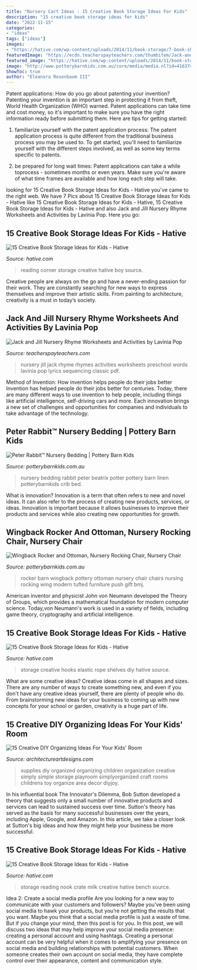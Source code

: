 ```yaml
---
title: "Nursery Cart Ideas : 15 Creative Book Storage Ideas For Kids"
description: "15 creative book storage ideas for kids"
date: "2022-11-15"
categories:
- "ideas"
tags: ["ideas"]
images:
- "https://hative.com/wp-content/uploads/2014/11/book-storage/7-book-shelves-with-hooks-and-elastic-rope.jpg"
featuredImage: "https://ecdn.teacherspayteachers.com/thumbitem/Jack-and-Jill-Nursery-Rhyme-Worksheets-and-Activities-5004947-1583956831/original-5004947-2.jpg"
featured_image: "https://hative.com/wp-content/uploads/2014/11/book-storage/12-book-nook-by-the-window.jpg"
image: "http://www.potterybarnkids.com.au/core/media/media.nl?id=41637417&amp;c=3572911&amp;h=ea5ec5b72626d457e9c6&amp;resizeid=7&amp;resizeh=1200&amp;resizew=1200"
ShowToc: true
author: "Eleanora Rosenbaum III"
---
```



Patent applications: How do you go about patenting your invention?
Patenting your invention is an important step in protecting it from theft, World Health Organization (WHO) warned. Patent applications can take time and cost money, so it's important to make sure you have the right information ready before submitting them. Here are tips for getting started:
1. familiarize yourself with the patent application process: The patent application process is quite different from the traditional business process you may be used to. To get started, you'll need to familiarize yourself with the different steps involved, as well as some key terms specific to patents.



2. be prepared for long wait times: Patent applications can take a while toprocess - sometimes months or even years. Make sure you're aware of what time frames are available and how long each step will take.



	

		
looking for 15 Creative Book Storage Ideas for Kids - Hative you've came to the right web. We have 7 Pics about 15 Creative Book Storage Ideas for Kids - Hative like 15 Creative Book Storage Ideas for Kids - Hative, 15 Creative Book Storage Ideas for Kids - Hative and also Jack and Jill Nursery Rhyme Worksheets and Activities by Lavinia Pop. Here you go:
		
    
## 15 Creative Book Storage Ideas For Kids - Hative

<img loading=lazy src="https://hative.com/wp-content/uploads/2014/11/book-storage/15-reading-corner-for-kids.jpg" onerror="this.onerror=null;this.src='https://tse1.mm.bing.net/th?id=OIP.x1aZ0odOBG_X3WT3w9ZY3AHaKK&amp;pid=15.1';" alt="15 Creative Book Storage Ideas for Kids - Hative">

_Source: hative.com_

>reading corner storage creative hative boy source. 

	

Creative people are always on the go and have a never-ending passion for their work. They are constantly searching for new ways to express themselves and improve their artistic skills. From painting to architecture, creativity is a must in today’s society.

    
## Jack And Jill Nursery Rhyme Worksheets And Activities By Lavinia Pop

<img loading=lazy src="https://ecdn.teacherspayteachers.com/thumbitem/Jack-and-Jill-Nursery-Rhyme-Worksheets-and-Activities-5004947-1583956831/original-5004947-2.jpg" onerror="this.onerror=null;this.src='https://tse2.mm.bing.net/th?id=OIP.tFmfF2oO29hCpqLPUqxdzQAAAA&amp;pid=15.1';" alt="Jack and Jill Nursery Rhyme Worksheets and Activities by Lavinia Pop">

_Source: teacherspayteachers.com_

>nursery jill jack rhyme rhymes activities worksheets preschool words lavinia pop lyrics sequencing classic pdf. 

	

Method of Invention: How invention helps people do their jobs better
Invention has helped people do their jobs better for centuries. Today, there are many different ways to use invention to help people, including things like artificial intelligence, self-driving cars and more. Each innovation brings a new set of challenges and opportunities for companies and individuals to take advantage of the technology.

    
## Peter Rabbit™ Nursery Bedding | Pottery Barn Kids

<img loading=lazy src="http://www.potterybarnkids.com.au/core/media/media.nl?id=15436468&amp;c=3572911&amp;h=9b0eba014dd2d2bd30be&amp;resizeid=7&amp;resizeh=1200&amp;resizew=1200" onerror="this.onerror=null;this.src='https://tse1.mm.bing.net/th?id=OIP.7Zlzj7V-D_LHcMfIW8DBJwHaGi&amp;pid=15.1';" alt="Peter Rabbit™ Nursery Bedding | Pottery Barn Kids">

_Source: potterybarnkids.com.au_

>nursery bedding rabbit peter beatrix potter pottery barn linen potterybarnkids crib bed. 

	

What is innovation?
Innovation is a term that often refers to new and novel ideas. It can also refer to the process of creating new products, services, or ideas. Innovation is important because it allows businesses to improve their products and services while also creating new opportunities for growth.

    
## Wingback Rocker And Ottoman, Nursery Rocking Chair, Nursery Chair

<img loading=lazy src="http://www.potterybarnkids.com.au/core/media/media.nl?id=41637417&amp;c=3572911&amp;h=ea5ec5b72626d457e9c6&amp;resizeid=7&amp;resizeh=1200&amp;resizew=1200" onerror="this.onerror=null;this.src='https://tse1.mm.bing.net/th?id=OIP.4edEbOuq5n-w_1dLgXeNIgHaGi&amp;pid=15.1';" alt="Wingback Rocker and Ottoman, Nursery Rocking Chair, Nursery Chair">

_Source: potterybarnkids.com.au_

>rocker barn wingback pottery ottoman nursery chair chairs nursing rocking wing modern tufted furniture push gift bmj. 

	

American inventor and physicist John von Neumann developed the Theory of Groups, which provides a mathematical foundation for modern computer science. Today,von Neumann's work is used in a variety of fields, including game theory, cryptography and artificial intelligence.

    
## 15 Creative Book Storage Ideas For Kids - Hative

<img loading=lazy src="https://hative.com/wp-content/uploads/2014/11/book-storage/7-book-shelves-with-hooks-and-elastic-rope.jpg" onerror="this.onerror=null;this.src='https://tse1.mm.bing.net/th?id=OIP.B0AXKWyBVmloq--FMa5ZigHaLH&amp;pid=15.1';" alt="15 Creative Book Storage Ideas for Kids - Hative">

_Source: hative.com_

>storage creative hooks elastic rope shelves diy hative source. 

	

What are some creative ideas?
Creative ideas come in all shapes and sizes. There are any number of ways to create something new, and even if you don't have any creative ideas yourself, there are plenty of people who do. From brainstorming new ideas for your business to coming up with new concepts for your school or garden, creativity is a huge part of life.

    
## 15 Creative DIY Organizing Ideas For Your Kids&#039; Room

<img loading=lazy src="https://www.architectureartdesigns.com/wp-content/uploads/2017/02/15-Creative-DIY-Organizing-Ideas-For-Your-Kids-Room-12.jpg" onerror="this.onerror=null;this.src='https://tse3.mm.bing.net/th?id=OIP.OFj9x13Io029FNs_lDXlGAHaLI&amp;pid=15.1';" alt="15 Creative DIY Organizing Ideas For Your Kids&#039; Room">

_Source: architectureartdesigns.com_

>supplies diy organized organizing children organization creative simply simple storage playroom simplyorganized craft rooms childrens toy organize area decor diyjoy. 

	

In his influential book The Innovator's Dilemma, Bob Sutton developed a theory that suggests only a small number of innovative products and services can lead to sustained success over time. Sutton's theory has served as the basis for many successful businesses over the years, including Apple, Google, and Amazon. In this article, we take a closer look at Sutton's big ideas and how they might help your business be more successful.

    
## 15 Creative Book Storage Ideas For Kids - Hative

<img loading=lazy src="https://hative.com/wp-content/uploads/2014/11/book-storage/12-book-nook-by-the-window.jpg" onerror="this.onerror=null;this.src='https://tse2.mm.bing.net/th?id=OIP.XwlvZingvdH4cgMHyyfFcgHaKX&amp;pid=15.1';" alt="15 Creative Book Storage Ideas for Kids - Hative">

_Source: hative.com_

>storage reading nook crate milk creative hative bench source. 

	

Idea 2: Create a social media profile
Are you looking for a new way to communicate with your customers and followers? Maybe you’ve been using social media to hawk your products, but you’re not getting the results that you want. Maybe you think that a social media profile is just a waste of time. But if you change your mind, then this post is for you. In this post, we will discuss two ideas that may help improve your social media presence: creating a personal account and using hashtags.
Creating a personal account can be very helpful when it comes to amplifying your presence on social media and building relationships with potential customers. When someone creates their own account on social media, they have complete control over their appearance, content and communication style.

